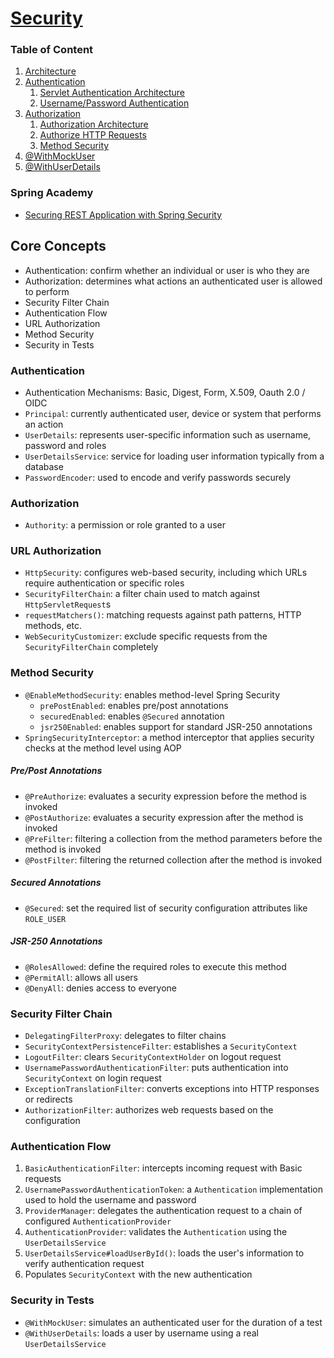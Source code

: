 # [Security](https://docs.spring.io/spring-security/reference/index.html)

### Table of Content

1. [Architecture](https://docs.spring.io/spring-security/reference/servlet/architecture.html)
2. [Authentication](https://docs.spring.io/spring-security/reference/servlet/authentication/index.html)
   1. [Servlet Authentication Architecture](https://docs.spring.io/spring-security/reference/servlet/authentication/architecture.html)
   2. [Username/Password Authentication](https://docs.spring.io/spring-security/reference/servlet/authentication/passwords/index.html)
3. [Authorization](https://docs.spring.io/spring-security/reference/servlet/authorization/index.html)
   1. [Authorization Architecture](https://docs.spring.io/spring-security/reference/servlet/authorization/architecture.html)
   2. [Authorize HTTP Requests](https://docs.spring.io/spring-security/reference/servlet/authorization/authorize-http-requests.html)
   3. [Method Security](https://docs.spring.io/spring-security/reference/servlet/authorization/method-security.html)
4. [@WithMockUser](https://docs.spring.io/spring-security/reference/servlet/test/method.html#test-method-withmockuser)
5. [@WithUserDetails](https://docs.spring.io/spring-security/reference/servlet/test/method.html#test-method-withuserdetails)

### Spring Academy
- [Securing REST Application with Spring Security](https://spring.academy/courses/spring-boot/lessons/spring-boot-security-intro)


## Core Concepts
- Authentication: confirm whether an individual or user is who they are
- Authorization: determines what actions an authenticated user is allowed to perform
- Security Filter Chain
- Authentication Flow
- URL Authorization
- Method Security
- Security in Tests

### Authentication
- Authentication Mechanisms: Basic, Digest, Form, X.509, Oauth 2.0 / OIDC
- `Principal`: currently authenticated user, device or system that performs an action
- `UserDetails`: represents user-specific information such as username, password and roles
- `UserDetailsService`: service for loading user information typically from a database
- `PasswordEncoder`: used to encode and verify passwords securely

### Authorization
- `Authority`: a permission or role granted to a user

### URL Authorization
- `HttpSecurity`: configures web-based security, including which URLs require authentication or specific roles
- `SecurityFilterChain`: a filter chain used to match against `HttpServletRequest`s
- `requestMatchers()`: matching requests against path patterns, HTTP methods, etc.
- `WebSecurityCustomizer`: exclude specific requests from the `SecurityFilterChain` completely

### Method Security
- `@EnableMethodSecurity`: enables method-level Spring Security
  - `prePostEnabled`: enables pre/post annotations
  - `securedEnabled`: enables `@Secured` annotation
  - `jsr250Enabled`: enables support for standard JSR-250 annotations
- `SpringSecurityInterceptor`: a method interceptor that applies security checks at the method level using AOP

##### Pre/Post Annotations
- `@PreAuthorize`: evaluates a security expression before the method is invoked
- `@PostAuthorize`: evaluates a security expression after the method is invoked 
- `@PreFilter`: filtering a collection from the method parameters before the method is invoked 
- `@PostFilter`: filtering the returned collection after the method is invoked 

##### Secured Annotations
- `@Secured`: set the required list of security configuration attributes like `ROLE_USER`

##### JSR-250 Annotations
- `@RolesAllowed`: define the required roles to execute this method
- `@PermitAll`: allows all users
- `@DenyAll`: denies access to everyone


### Security Filter Chain
- `DelegatingFilterProxy`: delegates to filter chains
- `SecurityContextPersistenceFilter`: establishes a `SecurityContext`
- `LogoutFilter`: clears `SecurityContextHolder` on logout request
- `UsernamePasswordAuthenticationFilter`: puts authentication into `SecurityContext` on login request
- `ExceptionTranslationFilter`: converts exceptions into HTTP responses or redirects
- `AuthorizationFilter`: authorizes web requests based on the configuration

### Authentication Flow
1. `BasicAuthenticationFilter`: intercepts incoming request with Basic requests
2. `UsernamePasswordAuthenticationToken`: a `Authentication` implementation used to hold the username and password
3. `ProviderManager`: delegates the authentication request to a chain of configured `AuthenticationProvider`
4. `AuthenticationProvider`: validates the `Authentication` using the `UserDetailsService`
5. `UserDetailsService#loadUserById()`: loads the user's information to verify authentication request
6. Populates `SecurityContext` with the new authentication

### Security in Tests
- `@WithMockUser`: simulates an authenticated user for the duration of a test
- `@WithUserDetails`: loads a user by username using a real `UserDetailsService`